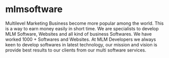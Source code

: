 # mlmsoftware
Multilevel Marketing Business become more popular among the world. This is a way to earn money easily in short time. 
We are specialists to develop MLM Software, Websites and all kind of business Softwares. We have worked 1000 + Softwares and
Websites. At MLM Developers we always keen to develop softwares in latest technology, our mission and vision is provide best 
results to our clients from our multi software services.
